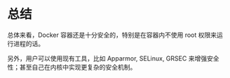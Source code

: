 # 总结
总体来看，Docker 容器还是十分安全的，特别是在容器内不使用 root 权限来运行进程的话。

另外，用户可以使用现有工具，比如 Apparmor, SELinux, GRSEC 来增强安全性；甚至自己在内核中实现更复杂的安全机制。
